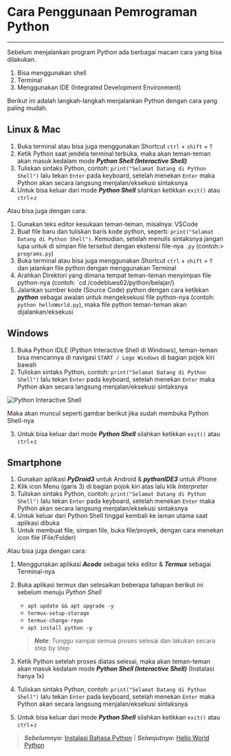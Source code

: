 # Cara Penggunaan Pemrograman Python

---

Sebelum menjalankan program Python ada berbagai macam cara yang bisa dilakukan.

1. Bisa menggunakan shell
2. Terminal
3. Menggunakan IDE (Integrated Development Environment)
   
Berikut ini adalah langkah-langkah menjalankan Python dengan cara yang paling mudah.

## Linux & Mac

1. Buka terminal atau bisa juga menggunakan Shortcut `ctrl` + `shift` + `T`
2. Ketik Python saat jendela terminal terbuka, maka akan teman-teman akan masuk kedalam mode _**Python Shell (Interactive Shell)**_
3. Tuliskan sintaks Python, contoh: `print("Selamat Datang di Python Shell")` lalu tekan `Enter` pada keyboard, setelah menekan `Enter` maka Python akan secara langsung menjalan/eksekusi sintaksnya
4. Untuk bisa keluar dari mode _**Python Shell**_ silahkan ketikkan `exit()` atau `ctrl`+`z`

Atau bisa juga dengan cara:

1. Gunakan teks editor kesukaan teman-teman, misalnya: VSCode
2. Buat file baru dan tuliskan baris kode python, seperti: `print("Selamat Datang di Python Shell")`. Kemudian, setelah menulis sintaksnya jangan lupa untuk di simpan file tersebut dengan ekstensi file-nya `.py` (contoh:> `programs.py`)
3. Buka terminal atau bisa juga menggunakan Shortcut `ctrl` + `shift` + `T` dan jalankan file python dengan menggunakan Terminal
4. Arahkan Direktori yang dimana tempat teman-teman menyimpan file python-nya (contoh: `cd /codeblues62/python/belajar/)
5. Jalankan sumber kode (Source Code) python dengan cara ketikkan _**python**_ sebagai awalan untuk mengeksekusi file python-nya (contoh: `python helloWorld.py`), maka file python teman-teman akan dijalankan/eksekusi

## Windows

1. Buka Python IDLE (Python Interactive Shell di Windows), teman-teman bisa mencarinya di navigasi `START / Logo Windows` di bagian pojok kiri bawah
2. Tuliskan sintaks Python, contoh: `print("Selamat Datang di Python Shell")` lalu tekan `Enter` pada keyboard, setelah menekan `Enter` maka Python akan secara langsung menjalan/eksekusi sintaksnya

![Python Interactive Shell](https://belajarpython.com/img/menjalankan-python-windows.png)

Maka akan muncul seperti gambar berikut jika sudah membuka Python Shell-nya

3. Untuk bisa keluar dari mode _**Python Shell**_ silahkan ketikkan `exit()` atau `ctrl`+`z`

## Smartphone

1. Gunakan aplikasi _**PyDroid3**_ untuk Android & _**pythonIDE3**_ untuk iPhone
2. Klik icon Menu (garis 3) di bagian pojok kiri atas lalu klik _Interpreter_
3. Tuliskan sintaks Python, contoh: `print("Selamat Datang di Python Shell")` lalu tekan `Enter` pada keyboard, setelah menekan `Enter` maka Python akan secara langsung menjalan/eksekusi sintaksnya
4. Untuk keluar dari Python Shell tinggal kembali ke laman utama saat aplikasi dibuka
5. Untuk membuat file, simpan file, buka file/proyek, dengan cara menekan icon file (File/Folder)

Atau bisa juga dengan cara:

1. Menggunakan aplikasi _**Acode**_ sebagai teks editor & _**Termux**_ sebagai Terminal-nya
2. Buka aplikasi termux dan selesaikan beberapa tahapan berikut ini sebelum menuju _Python Shell_
   
   - `apt update && apt upgrade -y`
   - `termux-setup-storage`
   - `termux-change-repo`
   - `apt install python -y`
   
   > _**Note**_: Tunggu sampai semua proses selesai dan lakukan secara step by step

3. Ketik Python setelah proses diatas selesai, maka akan teman-teman akan masuk kedalam mode _**Python Shell (Interactive Shell)**_ (Instalasi hanya 1x)
4. Tuliskan sintaks Python, contoh: `print("Selamat Datang di Python Shell")` lalu tekan `Enter` pada keyboard, setelah menekan `Enter` maka Python akan secara langsung menjalan/eksekusi sintaksnya
5. Untuk bisa keluar dari mode _**Python Shell**_ silahkan ketikkan `exit()` atau `ctrl`+`z`

> _**Sebelumnya:**_ [Instalasi Bahasa Python](cara-penggunaan.md) | _**Selanjutnya:**_ [Hello World Python](hello-world.md)
